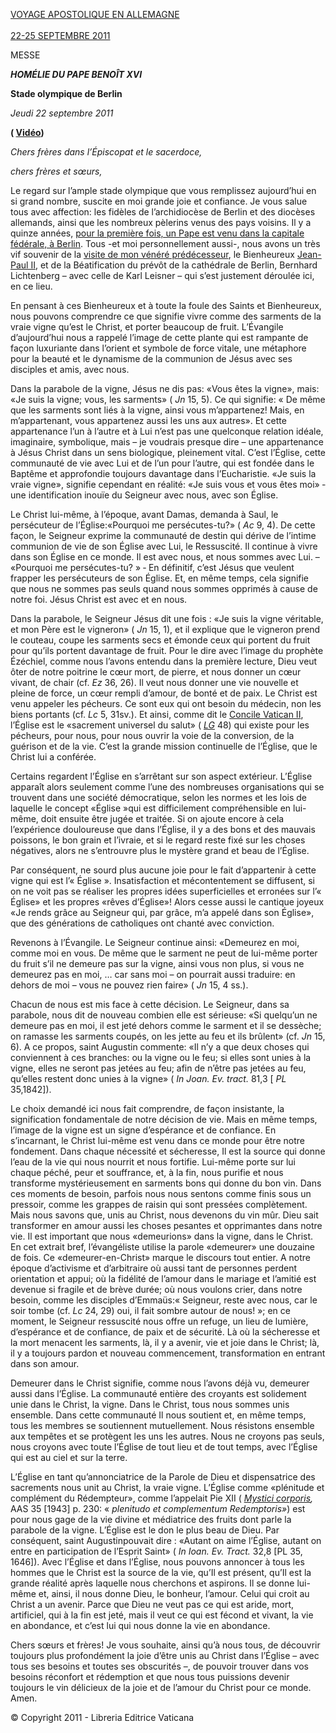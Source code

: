 [VOYAGE APOSTOLIQUE EN ALLEMAGNE\
\
22-25 SEPTEMBRE 2011](/content/benedict-xvi/fr/travels/2011/index_germania.html)

MESSE

***HOMÉLIE DU PAPE BENOÎT XVI***

**Stade olympique de Berlin**

*Jeudi 22 septembre 2011*

**( [Vidéo](http://player.rv.va/vaticanplayer.asp?language=it&tic=VA_8Z94BABD))**

*Chers frères dans l’Épiscopat et le sacerdoce,*

*chers frères et sœurs,*

Le regard sur l’ample stade olympique que vous remplissez aujourd’hui en si grand nombre, suscite en moi grande joie et confiance. Je vous salue tous avec affection: les fidèles de l’archidiocèse de Berlin et des diocèses allemands, ainsi que les nombreux pèlerins venus des pays voisins. Il y a quinze années, [pour la première fois, un Pape est venu dans la capitale fédérale, à Berlin](/content/john-paul-ii/fr/travels/sub_index1996/trav_germany-1996.html). Tous -et moi personnellement aussi-, nous avons un très vif souvenir de la [visite de mon vénéré prédécesseur](/content/john-paul-ii/fr/travels/sub_index1996/trav_germany-1996.html), le Bienheureux [Jean-Paul II](/content/john-paul-ii/fr.html), et de la Béatification du prévôt de la cathédrale de Berlin, Bernhard Lichtenberg – avec celle de Karl Leisner – qui s’est justement déroulée ici, en ce lieu.

En pensant à ces Bienheureux et à toute la foule des Saints et Bienheureux, nous pouvons comprendre ce que signifie vivre comme des sarments de la vraie vigne qu’est le Christ, et porter beaucoup de fruit. L’Évangile d’aujourd’hui nous a rappelé l’image de cette plante qui est rampante de façon luxuriante dans l’orient et symbole de force vitale, une métaphore pour la beauté et le dynamisme de la communion de Jésus avec ses disciples et amis, avec nous.

Dans la parabole de la vigne, Jésus ne dis pas: «Vous êtes la vigne», mais: «Je suis la vigne; vous, les sarments» ( *Jn* 15, 5). Ce qui signifie: « De même que les sarments sont liés à la vigne, ainsi vous m’appartenez! Mais, en m’appartenant, vous appartenez aussi les uns aux autres». Et cette appartenance l’un à l’autre et à Lui n’est pas une quelconque relation idéale, imaginaire, symbolique, mais – je voudrais presque dire – une appartenance à Jésus Christ dans un sens biologique, pleinement vital. C’est l’Église, cette communauté de vie avec Lui et de l’un pour l’autre, qui est fondée dans le Baptême et approfondie toujours davantage dans l’Eucharistie. «Je suis la vraie vigne», signifie cependant en réalité: «Je suis vous et vous êtes moi» ‑ une identification inouïe du Seigneur avec nous, avec son Église.

Le Christ lui-même, à l’époque, avant Damas, demanda à Saul, le persécuteur de l’Église:«Pourquoi me persécutes-tu?» ( *Ac* 9, 4). De cette façon, le Seigneur exprime la communauté de destin qui dérive de l’intime communion de vie de son Église avec Lui, le Ressuscité. Il continue à vivre dans son Église en ce monde. Il est avec nous, et nous sommes avec Lui. – «Pourquoi me persécutes-tu? » ‑ En définitif, c’est Jésus que veulent frapper les persécuteurs de son Église. Et, en même temps, cela signifie que nous ne sommes pas seuls quand nous sommes opprimés à cause de notre foi. Jésus Christ est avec et en nous.

Dans la parabole, le Seigneur Jésus dit une fois : «Je suis la vigne véritable, et mon Père est le vigneron» ( *Jn* 15, 1), et il explique que le vigneron prend le couteau, coupe les sarments secs et émonde ceux qui portent du fruit pour qu’ils portent davantage de fruit. Pour le dire avec l’image du prophète Ézéchiel, comme nous l’avons entendu dans la première lecture, Dieu veut ôter de notre poitrine le cœur mort, de pierre, et nous donner un cœur vivant, de chair (cf. *Ez* 36, 26). Il veut nous donner une vie nouvelle et pleine de force, un cœur rempli d’amour, de bonté et de paix. Le Christ est venu appeler les pécheurs. Ce sont eux qui ont besoin du médecin, non les biens portants (cf. *Lc* 5, 31sv.). Et ainsi, comme dit le [Concile Vatican II](http://www.vatican.va/archive/hist_councils/ii_vatican_council/index_fr.htm), l’Église est le «sacrement universel du salut» ( *[LG](http://www.vatican.va/archive/hist_councils/ii_vatican_council/documents/vat-ii_const_19641121_lumen-gentium_fr.html)* 48) qui existe pour les pécheurs, pour nous, pour nous ouvrir la voie de la conversion, de la guérison et de la vie. C’est la grande mission continuelle de l’Église, que le Christ lui a conférée.

Certains regardent l’Église en s’arrêtant sur son aspect extérieur. L’Église apparaît alors seulement comme l’une des nombreuses organisations qui se trouvent dans une société démocratique, selon les normes et les lois de laquelle le concept «Église »qui est difficilement compréhensible en lui-même, doit ensuite être jugée et traitée. Si on ajoute encore à cela l’expérience douloureuse que dans l’Église, il y a des bons et des mauvais poissons, le bon grain et l’ivraie, et si le regard reste fixé sur les choses négatives, alors ne s’entrouvre plus le mystère grand et beau de l’Église.

Par conséquent, ne sourd plus aucune joie pour le fait d’appartenir à cette vigne qui est l’« Église ». Insatisfaction et mécontentement se diffusent, si on ne voit pas se réaliser les propres idées superficielles et erronées sur l’« Église» et les propres «rêves d’Église»! Alors cesse aussi le cantique joyeux «Je rends grâce au Seigneur qui, par grâce, m’a appelé dans son Église», que des générations de catholiques ont chanté avec conviction.

Revenons à l’Évangile. Le Seigneur continue ainsi: «Demeurez en moi, comme moi en vous. De même que le sarment ne peut de lui-même porter du fruit s’il ne demeure pas sur la vigne, ainsi vous non plus, si vous ne demeurez pas en moi, … car sans moi – on pourrait aussi traduire: en dehors de moi – vous ne pouvez rien faire» ( *Jn* 15, 4 ss.).

Chacun de nous est mis face à cette décision. Le Seigneur, dans sa parabole, nous dit de nouveau combien elle est sérieuse: «Si quelqu’un ne demeure pas en moi, il est jeté dehors comme le sarment et il se dessèche; on ramasse les sarments coupés, on les jette au feu et ils brûlent» (cf. *Jn* 15, 6). A ce propos, saint Augustin commente: «Il n’y a que deux choses qui conviennent à ces branches: ou la vigne ou le feu; si elles sont unies à la vigne, elles ne seront pas jetées au feu; afin de n’être pas jetées au feu, qu’elles restent donc unies à la vigne» ( *In Joan. Ev. tract.* 81,3 \[ *PL* 35,1842\]).

Le choix demandé ici nous fait comprendre, de façon insistante, la signification fondamentale de notre décision de vie. Mais en même temps, l’image de la vigne est un signe d’espérance et de confiance. En s’incarnant, le Christ lui-même est venu dans ce monde pour être notre fondement. Dans chaque nécessité et sécheresse, Il est la source qui donne l’eau de la vie qui nous nourrit et nous fortifie. Lui-même porte sur lui chaque péché, peur et souffrance, et, à la fin, nous purifie et nous transforme mystérieusement en sarments bons qui donne du bon vin. Dans ces moments de besoin, parfois nous nous sentons comme finis sous un pressoir, comme les grappes de raisin qui sont pressées complètement. Mais nous savons que, unis au Christ, nous devenons du vin mûr. Dieu sait transformer en amour aussi les choses pesantes et opprimantes dans notre vie. Il est important que nous «demeurions» dans la vigne, dans le Christ. En cet extrait bref, l’évangéliste utilise la parole «demeurer» une douzaine de fois. Ce «demeurer-en-Christ» marque le discours tout entier. A notre époque d’activisme et d’arbitraire où aussi tant de personnes perdent orientation et appui; où la fidélité de l’amour dans le mariage et l’amitié est devenue si fragile et de brève durée; où nous voulons crier, dans notre besoin, comme les disciples d’Emmaüs:« Seigneur, reste avec nous, car le soir tombe (cf. *Lc* 24, 29) oui, il fait sombre autour de nous! »; en ce moment, le Seigneur ressuscité nous offre un refuge, un lieu de lumière, d’espérance et de confiance, de paix et de sécurité. Là où la sécheresse et la mort menacent les sarments, là, il y a avenir, vie et joie dans le Christ; là, il y a toujours pardon et nouveau commencement, transformation en entrant dans son amour.

Demeurer dans le Christ signifie, comme nous l’avons déjà vu, demeurer aussi dans l’Église. La communauté entière des croyants est solidement unie dans le Christ, la vigne. Dans le Christ, tous nous sommes unis ensemble. Dans cette communauté Il nous soutient et, en même temps, tous les membres se soutiennent mutuellement. Nous résistons ensemble aux tempêtes et se protègent les uns les autres. Nous ne croyons pas seuls, nous croyons avec toute l’Église de tout lieu et de tout temps, avec l’Église qui est au ciel et sur la terre.

L’Église en tant qu’annonciatrice de la Parole de Dieu et dispensatrice des sacrements nous unit au Christ, la vraie vigne. L’Église comme «plénitude et complément du Rédempteur», comme l’appelait Pie XII ( *[Mystici corporis](/content/pius-xii/fr/encyclicals/documents/hf_p-xii_enc_29061943_mystici-corporis-christi.html),* AAS 35 \[1943\] p. 230: « *plenitudo et complementum Redemptoris»*) est pour nous gage de la vie divine et médiatrice des fruits dont parle la parabole de la vigne. L’Église est le don le plus beau de Dieu. Par conséquent, saint Augustinpouvait dire : «Autant on aime l’Église, autant on entre en participation de l’Esprit Saint» ( *In Ioan. Ev. Tract.* 32,8 \[PL 35, 1646\]). Avec l’Église et dans l’Église, nous pouvons annoncer à tous les hommes que le Christ est la source de la vie, qu’Il est présent, qu’Il est la grande réalité après laquelle nous cherchons et aspirons. Il se donne lui-même et, ainsi, il nous donne Dieu, le bonheur, l’amour. Celui qui croit au Christ a un avenir. Parce que Dieu ne veut pas ce qui est aride, mort, artificiel, qui à la fin est jeté, mais il veut ce qui est fécond et vivant, la vie en abondance, et c’est lui qui nous donne la vie en abondance.

Chers sœurs et frères! Je vous souhaite, ainsi qu’à nous tous, de découvrir toujours plus profondément la joie d’être unis au Christ dans l’Église – avec tous ses besoins et toutes ses obscurités –, de pouvoir trouver dans vos besoins réconfort et rédemption et que nous tous puissions devenir toujours le vin délicieux de la joie et de l’amour du Christ pour ce monde. Amen.

© Copyright 2011 - Libreria Editrice Vaticana